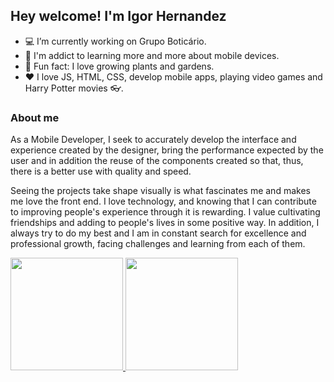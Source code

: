 ## Hey welcome! I'm Igor Hernandez

- 💻 I’m currently working on Grupo Boticário.
- 📱 I'm addict to learning more and more about mobile devices.
- 🌱 Fun fact: I love growing plants and gardens.
- ❤ I love JS, HTML, CSS, develop mobile apps, playing video games and Harry Potter movies 👓.

### About me
As a Mobile Developer, I seek to accurately develop the interface and experience created by the designer, bring the performance expected by the user and in addition the reuse of the components created so that, thus, there is a better use with quality and speed.

Seeing the projects take shape visually is what fascinates me and makes me love the front end. I love technology, and knowing that I can contribute to improving people's experience through it is rewarding. I value cultivating friendships and adding to people's lives in some positive way. In addition, I always try to do my best and I am in constant search for excellence and professional growth, facing challenges and learning from each of them.

<div>
  <a href="https://github.com/igorhernandez">
  <img height="180em" src="https://github-readme-stats.vercel.app/api?username=rafaballerini&show_icons=true&theme=dracula&include_all_commits=true&count_private=true"/>
  <img height="180em" src="https://github-readme-stats.vercel.app/api/top-langs/?username=igorhernandez&layout=compact&langs_count=7&theme=dracula"/>
</div>
